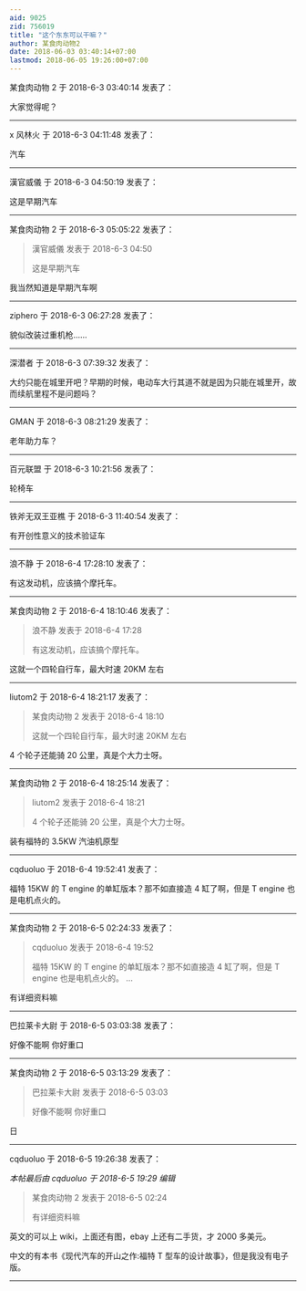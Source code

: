 ```yaml
---
aid: 9025
zid: 756019
title: "这个东东可以干嘛？"
author: 某食肉动物2
date: 2018-06-03 03:40:14+07:00
lastmod: 2018-06-05 19:26:00+07:00
---
```


某食肉动物 2 于 2018-6-3 03:40:14 发表了：

大家觉得呢？

---

x 风林火 于 2018-6-3 04:11:48 发表了：

汽车

---

漢官威儀 于 2018-6-3 04:50:19 发表了：

这是早期汽车

---

某食肉动物 2 于 2018-6-3 05:05:22 发表了：

> 漢官威儀 发表于 2018-6-3 04:50
>
> 这是早期汽车

我当然知道是早期汽车啊

---

ziphero 于 2018-6-3 06:27:28 发表了：

貌似改装过重机枪……

---

深潜者 于 2018-6-3 07:39:32 发表了：

大约只能在城里开吧？早期的时候，电动车大行其道不就是因为只能在城里开，故而续航里程不是问题吗？

---

GMAN 于 2018-6-3 08:21:29 发表了：

老年助力车？

---

百元联盟 于 2018-6-3 10:21:56 发表了：

轮椅车

---

铁斧无双王亚樵 于 2018-6-3 11:40:54 发表了：

有开创性意义的技术验证车

---

浪不静 于 2018-6-4 17:28:10 发表了：

有这发动机，应该搞个摩托车。

---

某食肉动物 2 于 2018-6-4 18:10:46 发表了：

> 浪不静 发表于 2018-6-4 17:28
>
> 有这发动机，应该搞个摩托车。

这就一个四轮自行车，最大时速 20KM 左右

---

liutom2 于 2018-6-4 18:21:17 发表了：

> 某食肉动物 2 发表于 2018-6-4 18:10
>
> 这就一个四轮自行车，最大时速 20KM 左右

4 个轮子还能骑 20 公里，真是个大力士呀。

---

某食肉动物 2 于 2018-6-4 18:25:14 发表了：

> liutom2 发表于 2018-6-4 18:21
>
> 4 个轮子还能骑 20 公里，真是个大力士呀。

装有福特的 3.5KW 汽油机原型

---

cqduoluo 于 2018-6-4 19:52:41 发表了：

福特 15KW 的 T engine 的单缸版本？那不如直接造 4 缸了啊，但是 T engine 也是电机点火的。

---

某食肉动物 2 于 2018-6-5 02:24:33 发表了：

> cqduoluo 发表于 2018-6-4 19:52
>
> 福特 15KW 的 T engine 的单缸版本？那不如直接造 4 缸了啊，但是 T engine 也是电机点火的。 ...

有详细资料嘛

---

巴拉莱卡大尉 于 2018-6-5 03:03:38 发表了：

好像不能啊 你好重口

---

某食肉动物 2 于 2018-6-5 03:13:29 发表了：

> 巴拉莱卡大尉 发表于 2018-6-5 03:03
>
> 好像不能啊 你好重口

日

---

cqduoluo 于 2018-6-5 19:26:38 发表了：

_本帖最后由 cqduoluo 于 2018-6-5 19:29 编辑_

> 某食肉动物 2 发表于 2018-6-5 02:24
>
> 有详细资料嘛

英文的可以上 wiki，上面还有图，ebay 上还有二手货，才 2000 多美元。

中文的有本书《现代汽车的开山之作:福特 T 型车的设计故事》，但是我没有电子版。

---
